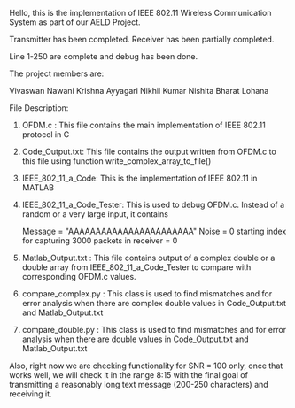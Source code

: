 Hello, this is the implementation of IEEE 802.11 Wireless Communication System as part of our AELD Project.

Transmitter has been completed. Receiver has been partially completed.

Line 1-250 are complete and debug has been done.

The project members are:

Vivaswan Nawani
Krishna Ayyagari
Nikhil Kumar
Nishita Bharat Lohana

File Description:

1) OFDM.c : This file contains the main implementation of   IEEE 802.11 protocol in C
2) Code_Output.txt: This file contains the output written from OFDM.c to this file using function write_complex_array_to_file()
3) IEEE_802_11_a_Code: This is the implementation of IEEE 802.11 in MATLAB
4) IEEE_802_11_a_Code_Tester: This is used to debug OFDM.c. Instead of a random or a very large input, it contains 

    Message = "AAAAAAAAAAAAAAAAAAAAAAA"
    Noise = 0
    starting index for capturing 3000 packets in receiver = 0

5) Matlab_Output.txt : This file contains output of a complex double or a double array from IEEE_802_11_a_Code_Tester to compare with corresponding OFDM.c values.
6) compare_complex.py : This class is used to find mismatches and for error analysis when there are complex double values in Code_Output.txt and Matlab_Output.txt
7) compare_double.py : This class is used to find mismatches and for error analysis when there are double values in Code_Output.txt and Matlab_Output.txt

Also, right now we are checking functionality for SNR = 100 only, once that works well, we will check it in the range 8:15 with the final goal of transmitting a reasonably long text message (200-250 characters) and receiving it.